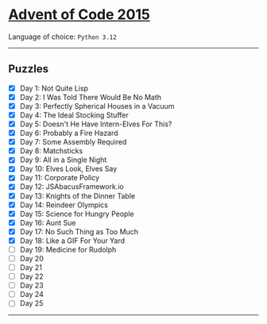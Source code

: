 # [Advent of Code 2015](https://adventofcode.com/2015)

Language of choice: `Python 3.12`

---

## Puzzles

- [x] Day 1: Not Quite Lisp
- [x] Day 2: I Was Told There Would Be No Math
- [x] Day 3: Perfectly Spherical Houses in a Vacuum
- [x] Day 4: The Ideal Stocking Stuffer
- [x] Day 5: Doesn't He Have Intern-Elves For This?
- [x] Day 6: Probably a Fire Hazard
- [x] Day 7: Some Assembly Required
- [x] Day 8: Matchsticks
- [x] Day 9: All in a Single Night
- [x] Day 10: Elves Look, Elves Say
- [x] Day 11: Corporate Policy
- [x] Day 12: JSAbacusFramework.io
- [x] Day 13: Knights of the Dinner Table
- [x] Day 14: Reindeer Olympics
- [x] Day 15: Science for Hungry People
- [x] Day 16: Aunt Sue
- [x] Day 17: No Such Thing as Too Much
- [x] Day 18: Like a GIF For Your Yard
- [ ] Day 19: Medicine for Rudolph
- [ ] Day 20
- [ ] Day 21
- [ ] Day 22
- [ ] Day 23
- [ ] Day 24
- [ ] Day 25

---
